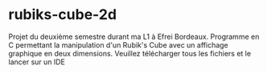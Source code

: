 # rubiks-cube-2d
Projet du deuxième semestre durant ma L1 à Efrei Bordeaux.
Programme en C permettant la manipulation d'un Rubik's Cube avec un affichage graphique en deux dimensions.
Veuillez télécharger tous les fichiers et le lancer sur un IDE
